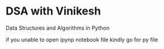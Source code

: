 # DSA with Vinikesh
Data Structures and Algorithms in Python

if you unable to open ipynp notebook file kindly go for py file
